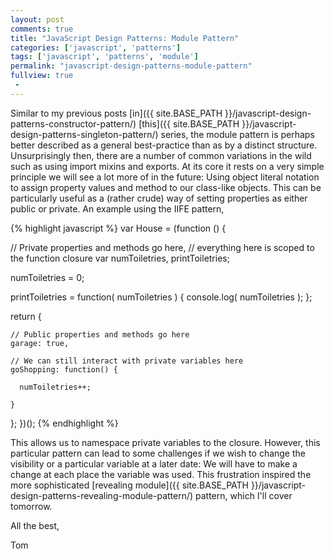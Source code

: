 ```yaml
---
layout: post
comments: true
title: "JavaScript Design Patterns: Module Pattern"
categories: ['javascript', 'patterns']
tags: ['javascript', 'patterns', 'module']
permalink: "javascript-design-patterns-module-pattern"
fullview: true
 -
---
```


Similar to my previous posts [in]({{ site.BASE_PATH }}/javascript-design-patterns-constructor-pattern/) [this]({{ site.BASE_PATH }}/javascript-design-patterns-singleton-pattern/) series, the module pattern is perhaps better described as a general best-practice than as by a distinct structure. Unsurprisingly then, there are a number of common variations in the wild such as using import mixins and exports. At its core it rests on a very simple principle we will see a lot more of in the future: Using object literal notation to assign property values and method to our class-like objects. This can be particularly useful as a (rather crude) way of setting properties as either public or private. An example using the IIFE pattern,

{% highlight javascript %}
var House = (function () {
 
  // Private properties and methods go here,
  // everything here is scoped to the function closure
  var numToiletries, printToiletries;
 
  numToiletries = 0;
 
  printToiletries = function( numToiletries ) {
      console.log( numToiletries );
  };
 
  return {
 
    // Public properties and methods go here
    garage: true,
 
    // We can still interact with private variables here
    goShopping: function() {
 
      numToiletries++;
 
    }
  };
})();
{% endhighlight %}

This allows us to namespace private variables to the closure. However, this particular pattern can lead to some challenges if we wish to change the visibility or a particular variable at a later date: We will have to make a change at each place the variable was used. This frustration inspired the more sophisticated [revealing module]({{ site.BASE_PATH }}/javascript-design-patterns-revealing-module-pattern/) pattern, which I'll cover tomorrow.

All the best,

Tom
